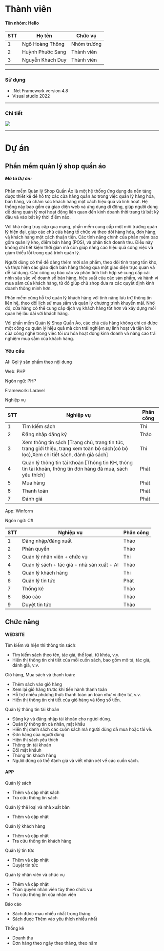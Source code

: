 # Thành viên
<h4>Tên nhóm: Hello</h4>
  
| STT | Họ tên | Chức vụ  |
|----------------|--------------------|--------------------|
|  1  |  Ngô Hoàng Thông   |   Nhóm trưởng  |
|  2  |  Huỳnh Phước Sang  |   Thành viên  |
|  3  |  Nguyễn Khách Duy  |   Thành viên  |
-----------------------------------------------
### Sử dụng 
 - .Net Framework version 4.8
 - Visual studio 2022
-----------------------------------------------

### Chi tiết
<img src="https://i.imgur.com/FehXExF.jpg">

-----------------------------------------------
# Dự án

## Phần mềm quản lý shop quần áo

<h5>Mô tả Dự án:</h5> 
<p>Phần mềm Quản lý Shop Quần Áo là một hệ thống ứng dụng đa nền tảng được thiết kế để hỗ trợ các cửa hàng quần áo trong việc quản lý hàng hóa, bán hàng, và chăm sóc khách hàng một cách hiệu quả và linh hoạt. Hệ thống này bao gồm cả giao diện web và ứng dụng di động, giúp người dùng dễ dàng quản lý mọi hoạt động liên quan đến kinh doanh thời trang từ bất kỳ đâu và vào bất kỳ thời điểm nào.</p>

<p>Với khả năng truy cập qua mạng, phần mềm cung cấp một môi trường quản lý hiện đại, giúp các chủ cửa hàng tổ chức và theo dõi hàng hóa, đơn hàng, và khách hàng một cách thuận tiện. Các tính năng chính của phần mềm bao gồm quản lý kho, điểm bán hàng (POS), và phân tích doanh thu. Điều này không chỉ tiết kiệm thời gian mà còn giúp nâng cao hiệu quả công việc và giảm thiểu lỗi trong quá trình quản lý.</p> <p>Người dùng có thể dễ dàng thêm mới sản phẩm, theo dõi tình trạng tồn kho, và thực hiện các giao dịch bán hàng thông qua một giao diện trực quan và dễ sử dụng. Các công cụ báo cáo và phân tích tích hợp sẽ cung cấp cái nhìn sâu sắc về doanh số bán hàng, hiệu suất của các sản phẩm, và hành vi mua sắm của khách hàng, từ đó giúp chủ shop đưa ra các quyết định kinh doanh thông minh hơn.</p> 
<p>Phần mềm cũng hỗ trợ quản lý khách hàng với tính năng lưu trữ thông tin liên hệ, theo dõi lịch sử mua sắm và quản lý chương trình khuyến mãi. Nhờ đó, cửa hàng có thể cung cấp dịch vụ khách hàng tốt hơn và xây dựng mối quan hệ lâu dài với khách hàng.</p>
<p>Với phần mềm Quản lý Shop Quần Áo, các chủ cửa hàng không chỉ có được một công cụ quản lý hiệu quả mà còn trải nghiệm sự linh hoạt và tiện ích của công nghệ trong việc tối ưu hóa hoạt động kinh doanh và nâng cao trải nghiệm mua sắm của khách hàng.</p>

### Yêu cầu 
<p>AI: Gợi ý sản phẩm theo nội dung  </p>
<p>Web: PHP</p>
<p>Ngôn ngữ: PHP </p>
<p>Framework: Laravel</p>

<p>Nghiệp vụ</p>

| STT | Nghiệp vụ | Phân công  |
|----------------|--------------------|--------------------|
|  1  |  Tìm kiếm sách |   Thi  |
|  2  |  Đăng nhập đăng ký |  Thảo  |
|  3  |  Xem thông tin sách [Trang chủ, trang tin tức, trang giới thiệu, trang xem toàn bộ sách(có bộ lọc),Xem chi tiết sách, đánh giá sách]  |   Thi  |
|  4  |  Quản lý thông tin tài khoản [Thông tin KH, thông tin tài khoản, thông tin đơn hàng đã mua, sách yêu thích] |  Phát  |
|  5  |  Mua hàng  |  Phát  |
|  6 |  Thanh toán |  Phát  |
|  7 |  Đánh giá |  Phát  |


<p>App: Winform </p>
<p>Ngôn ngữ: C# </p>

| STT | Nghiệp vụ | Phân công  |
|----------------|--------------------|--------------------|
|  1  |  Đăng nhập/đăng xuất |   Thảo  |
|  2  | Phân quyền  |  Thảo |
|  3  |  Quản lý nhân viên +  chức vụ  |   Thi  |
|  4  |  Quản lý sách + tác giả + nhà sản xuất + AI|   Thảo  |
|  5  |  Quản lý khách hàng |  Thi  |
|  6  |   Quản lý tin tức |  Phát  |
|  7  |   Thống kê |  Thảo  |
|  8  |   Báo cáo |  Thảo  |
|  9  |  Duyệt tin tức|  Thảo  |


## Chức năng
#### WEDSITE
<p>Tìm kiếm và hiện thi thông tin sách:</p>
<ul>
  <li>Tìm kiếm sách theo tên, tác giả, thể loại, từ khóa, v.v.</li>
  <li>Hiển thị thông tin chi tiết của mỗi cuốn sách, bao gồm mô tả, tác giả, đánh giá, v.v.</li>
</ul>
<p>
  Giỏ hàng, Mua sách và thanh toán:
</p>
<ul>
  <li>Thêm sách vào giỏ hàng </li>
  <li>Xem lại giỏ hàng trước khi tiến hành thanh toán</li>
   <li>Hỗ trợ nhiều phương thức thanh toán an toàn như ví điện tử, v.v.</li>
	<li>Hiển thị thông tin chi tiết của giỏ hàng và tổng số tiền.</li>
</ul>
<p>
 Quản lý thông tin tài khoản 
</p>
<ul>
<li>
    Đăng ký và đăng nhập tài khoản cho người dùng.
  </li>
  <li>Quản lý thông tin cá nhân, mật khẩu</li>
  <li>Hiển thị danh sách các cuốn sách mà người dùng đã mua hoặc tải về.</li>
<li>Đơn hàng của người dùng</li>
<li>Hiện thị sách yêu thích</li>
<li>Thông tin tài khoản</li>
 <li>Đổi mật khẩuh</li>
<li>Thông tin khách hàng</li>
<li>Người dùng có thể đánh giá và viết nhận xét về các cuốn sách.</li>
</ul>

#### APP

<p>
Quản lý sách
</p>
<ul>
<li>Thêm và cập nhật sách</li>
<li>Tra cứu thông tin sách</li>
</ul>
<p>
Quản lý thể loại và nhà xuất bản
</p>
<ul>
<li>Thêm và cập nhật </li>
</ul>
<p>
Quản lý khách hàng
</p>
<ul>
<li>Thêm và cập nhật </li>
<li>Tra cứu thông tin khách hàng</li>
</ul>
<p>
Quản lý tin tức
</p>
<ul>
<li>Thêm và cập nhật </li>
<li>Duyệt tin tức </li>
</ul>
<p>
Quản lý nhân viên và chức vụ
</p>
<ul>
<li>Thêm và cập nhật </li>
<li> Phân quyền nhân viên tùy theo chức vụ</li>
<li> Tra cứu thông tin của nhân viên </li></li>
</ul>
<p>
Báo cáo
</p>
<ul>
<li>Sách được mau nhiều nhất trong tháng </li>
<li> Sách đuợc Thêm vào yêu thích nhiều nhất</li></li>
</ul>
<p>
Thống kê</p>
<ul>
<li>Doanh thu </li>
<li> Đơn hàng theo ngày theo tháng, theo năm</li></li>
</ul>

